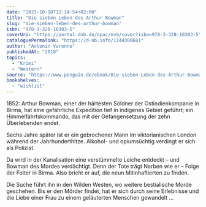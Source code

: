 ```yaml
---
date: "2023-10-18T12:14:54+02:00"
title: "Die sieben Leben des Arthur Bowman"
slug: "die-sieben-leben-des-arthur-bowman"
isbn: "978-3-328-10303-5"
coverUri: "https://portal.dnb.de/opac/mvb/cover?isbn=978-3-328-10303-5"
cataloguePermalink: "https://d-nb.info/1144300681"
author: "Antonin Varenne"
publishedAt: "2018"
topics:
  - "Krimi"
  - "Western"
source: "https://www.penguin.de/ebook/Die-sieben-Leben-des-Arthur-Bowman/Antonin-Varenne/C-Bertelsmann/e467110.rhd"
bookshelves:
  - "wishlist"
---
```


1852: Arthur Bowman, einer der härtesten Söldner der Ostindienkompanie in Birma, 
hat eine gefährliche Expedition tief in indigenes Gebiet geführt; ein 
Himmelfahrtskommando, das mit der Gefangensetzung der zehn Überlebenden endet.

Sechs Jahre später ist er ein gebrochener Mann im viktorianischen London während 
der Jahrhunderthitze. Alkohol- und opiumsüchtig verdingt er sich als Polizist. 

Da wird in der Kanalisation eine verstümmelte Leiche entdeckt – und Bowman des 
Mordes verdächtigt. Denn der Tote trägt Narben wie er – Folge der Folter in 
Birma. Also bricht er auf, die neun Mitinhaftierten zu finden.

Die Suche führt ihn in den Wilden Westen, wo weitere bestialische Morde 
geschehen. Bis er den Mörder findet, hat er sich durch seine Erlebnisse und die 
Liebe einer Frau zu einem geläuterten Menschen gewandelt …